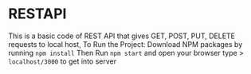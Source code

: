 # RESTAPI
This is a basic code of REST API that gives GET, POST, PUT, DELETE requests to local host,
To Run the Project: Download NPM packages by running ````npm install````
Then Run ````npm start```` and open your browser
type > ````localhost/3000```` to get into server



